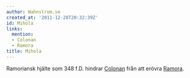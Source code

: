 ```yaml
---
author: Wahnstrom.se
created_at: '2011-12-28T20:32:39Z'
id: Mihola
links:
  mention:
  - Colonan
  - Ramora
title: Mihola
---
```


Ramoriansk hjälte som 348 f.D. hindrar [Colonan] från att erövra [Ramora].

  [Colonan]: Colonan
  [Ramora]: Ramora
